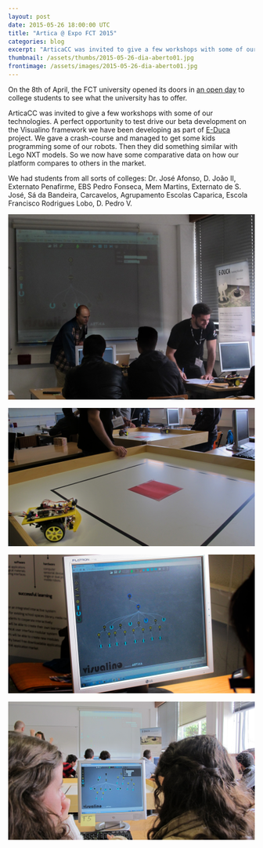 ```yaml
---
layout: post
date: 2015-05-26 18:00:00 UTC
title: "Artica @ Expo FCT 2015"
categories: blog
excerpt: "ArticaCC was invited to give a few workshops with some of our technologies at FCT open day."
thumbnail: /assets/thumbs/2015-05-26-dia-aberto01.jpg
frontimage: /assets/images/2015-05-26-dia-aberto01.jpg
---
```


On the 8th of April, the FCT university opened its doors in [an open day][1] to college students to see what the university has to offer.

ArticaCC was invited to give a few workshops with some of our technologies. A perfect opportunity to test drive our beta development on the Visualino framework we have been developing as part of [E-Duca][2] project. We gave a crash-course and managed to get some kids programming some of our robots. Then they did something similar with Lego NXT models. So we now have some comparative data on how our platform compares to others in the market.

We had students from all sorts of colleges: Dr. José Afonso, D. João II, Externato Penafirme, EBS Pedro Fonseca, Mem Martins, Externato de S. José, Sá da Bandeira, Carcavelos, Agrupamento Escolas Caparica, Escola Francisco Rodrigues Lobo, D. Pedro V.

![](/assets/images/2015-05-26-dia-aberto01.jpg)

![](/assets/images/2015-05-26-dia-aberto02.jpg)

![](/assets/images/2015-05-26-dia-aberto03.jpg)

![](/assets/images/2015-05-26-dia-aberto04.jpg)

[1]: http://eventos.fct.unl.pt/expofct
[2]: http://e-duca.cc